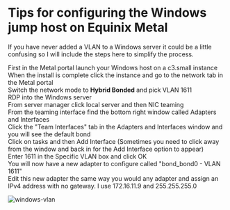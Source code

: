 # Tips for configuring the Windows jump host on Equinix Metal

If you have never added a VLAN to a Windows server it could be a little confusing so I will include the steps here to simplify the process.

First in the Metal portal launch your Windows host on a c3.small instance \
When the install is complete click the instance and go to the network tab in the Metal portal \
Switch the network mode to **Hybrid Bonded** and pick VLAN 1611 \
RDP into the Windows server \
From server manager click local server and then NIC teaming \
From the teaming interface find the bottom right window called Adapters and Interfaces \
Click the "Team Interfaces" tab in the Adapters and Interfaces window and you will see the default bond \
Click on tasks and then Add Interface (Sometimes you need to click away from the window and back in for the Add Interface option to appear) \
Enter 1611 in the Specific VLAN box and click OK \
You will now have a new adapter to configure called "bond_bond0 - VLAN 1611" \
Edit this new adapter the same way you would any adapter and assign an IPv4 address with no gateway.  I use 172.16.11.9 and 255.255.255.0

![windows-vlan](https://user-images.githubusercontent.com/74058939/142064791-7bd305f2-8034-4fe7-97fc-367e770041af.png)
